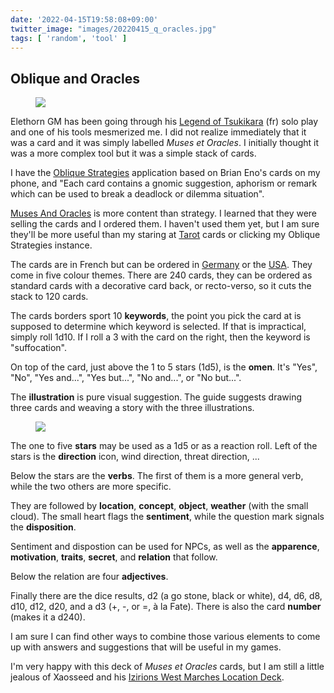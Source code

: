 ```yaml
---
date: '2022-04-15T19:58:08+09:00'
twitter_image: "images/20220415_q_oracles.jpg"
tags: [ 'random', 'tool' ]
---
```


## Oblique and Oracles

<figure class="right large noborder">
<a href="http://www.onirarts.com/Muses&Oracles/"><img src="images/20220415_oracles0.jpg" loading="lazy" /></a>
<figcaption>
</figcaption>
</figure>

Elethorn GM has been going through his [Legend of Tsukikara](https://www.youtube.com/watch?v=d7sD0I-Fk5Q) (fr) solo play and one of his tools mesmerized me. I did not realize immediately that it was a card and it was simply labelled _Muses et Oracles_. I initially thought it was a more complex tool but it was a simple stack of cards.

I have the [Oblique Strategies](https://en.wikipedia.org/wiki/Oblique_Strategies) application based on Brian Eno's cards on my phone, and "Each card contains a gnomic suggestion, aphorism or remark which can be used to break a deadlock or dilemma situation".

[Muses And Oracles](http://www.onirarts.com/Muses&Oracles/) is more content than strategy. I learned that they were selling the cards and I ordered them. I haven't used them yet, but I am sure they'll be more useful than my staring at [Tarot](20210607.html?f=Obliques_and_Oracles&t=Bosch_and_Tarot) cards or clicking my Oblique Strategies instance.

The cards are in French but can be ordered in [Germany](http://www.printerstudio.de/sell/LaBoutiqueOnirArts) or the [USA](http://www.printerstudio.com/sell/LaBoutiqueOnirArts). They come in five colour themes. There are 240 cards, they can be ordered as standard cards with a decorative card back, or recto-verso, so it cuts the stack to 120 cards.

The cards borders sport 10 **keywords**, the point you pick the card at is supposed to determine which keyword is selected. If that is impractical, simply roll 1d10. If I roll a 3 with the card on the right, then the keyword is "suffocation".

On top of the card, just above the 1 to 5 stars (1d5), is the **omen**. It's "Yes", "No", "Yes and...", "Yes but...", "No and...", or "No but...".

The **illustration** is pure visual suggestion. The guide suggests drawing three cards and weaving a story with the three illustrations.

<figure class="left large noborder">
<a href="http://www.onirarts.com/Muses&Oracles/"><img src="images/20220415_oracles1.jpg" loading="lazy" /></a>
<figcaption>
</figcaption>
</figure>

The one to five **stars** may be used as a 1d5 or as a reaction roll. Left of the stars is the **direction** icon, wind direction, threat direction, ...

Below the stars are the **verbs**. The first of them is a more general verb, while the two others are more specific.

They are followed by **location**, **concept**, **object**, **weather** (with the small cloud). The small heart flags the **sentiment**, while the question mark signals the **disposition**.

Sentiment and dispostion can be used for NPCs, as well as the **apparence**, **motivation**, **traits**, **secret**, and **relation** that follow.

Below the relation are four **adjectives**.

Finally there are the dice results, d2 (a go stone, black or white), d4, d6, d8, d10, d12, d20, and a d3 (+, -, or =, à la Fate). There is also the card **number** (makes it a d240).

I am sure I can find other ways to combine those various elements to come up with answers and suggestions that will be useful in my games.

I'm very happy with this deck of _Muses et Oracles_ cards, but I am still a little jealous of Xaosseed and his [Izirions West Marches Location Deck](http://seedofworlds.blogspot.com/2021/05/review-izirions-west-marches-location.html).

